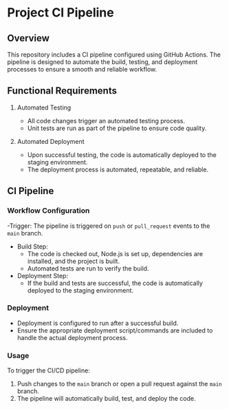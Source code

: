 
# Project CI Pipeline

## Overview

This repository includes a CI pipeline configured using GitHub Actions. The pipeline is designed to automate the build, testing, and deployment processes to ensure a smooth and reliable workflow.

## Functional Requirements

1. Automated Testing
   - All code changes trigger an automated testing process.
   - Unit tests are run as part of the pipeline to ensure code quality.

2. Automated Deployment
   - Upon successful testing, the code is automatically deployed to the staging environment.
   - The deployment process is automated, repeatable, and reliable.

## CI Pipeline

### Workflow Configuration

-Trigger: The pipeline is triggered on `push` or `pull_request` events to the `main` branch.
- Build Step: 
  - The code is checked out, Node.js is set up, dependencies are installed, and the project is built.
  - Automated tests are run to verify the build.
- Deployment Step:
  - If the build and tests are successful, the code is automatically deployed to the staging environment.

### Deployment

- Deployment is configured to run after a successful build.
- Ensure the appropriate deployment script/commands are included to handle the actual deployment process.

### Usage

To trigger the CI/CD pipeline:
1. Push changes to the `main` branch or open a pull request against the `main` branch.
2. The pipeline will automatically build, test, and deploy the code.
